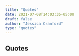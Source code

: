 ```yaml
---
title: "Quotes"
date: 2021-07-08T14:03:35-05:00
draft: false
author: "Jessica Cranford"
type: "quotes"
---
```


## Quotes
